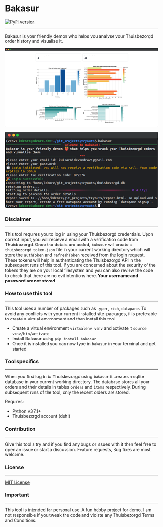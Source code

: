 # Bakasur
[![PyPi version](https://pypip.in/v/$REPO/badge.png)](https://pypi.org/project/bakasur/)
***
Bakasur is your friendly demon who helps you analyse your Thuisbezorgd order history and visualise it. 

![Dashboard](img/dashboard.png)

![Terminal](img/terminal.png)


### Disclaimer
***
This tool requires you to log in using your Thuisbezorgd credentials. Upon correct input, you will recieve 
a email with a verification code from Thuisbezorgd. Once the details are added, `bakasur` will create a `thuisbezorgd_token.json`
file in your current working directory which will store the `authToken` and `refreshToken` received from the login request. 
These tokens will help in authenticating the Thuisbezorgd API in the subsequent runs of this tool. 
If you are concerned about the security of the tokens they are on your local filesystem and you can also review
the code to check that there are no evil intentions here. **Your username and password are not stored.**


### How to use this tool
***
This tool uses a number of packages such as `typer`, `rich`, `datapane`. To avoid any conflicts with your current installed
site-packages, it is preferable to create a virtual environment and then install this tool.

- Create a virtual environment `virtualenv venv` and activate it `source venv/bin/activate`
- Install Bakasur using `pip install bakasur`
- Once it is installed you can now type in `bakasur` in your terminal and get started

### Tool specifics
***
When you first log in to Thuisbezorgd using `bakasur` it creates a sqlite database in your current working directory. 
The database stores all your orders and their details in tables `orders` and `items` respectively. During subsequent runs
of the tool, only the recent orders are stored. 

Requires:
- Python v3.7.1+ 
- Thuisbezorgd account (duh!)

### Contribution
***
Give this tool a try and if you find any bugs or issues with it then feel free to open an issue or start a discussion.
Feature requests, Bug fixes are most welcome.

### License
***
[MIT License](https://github.com/d-kold/bakasur/blob/0d2317c116180b2e33d14e833c25352ff5a8e032/LICENSE.md)

### Important
***
This tool is intended for personal use. A fun hobby project for demo. I am not responsible if you tweak the code and violate 
any Thuisbezorgd Terms and Conditions. 